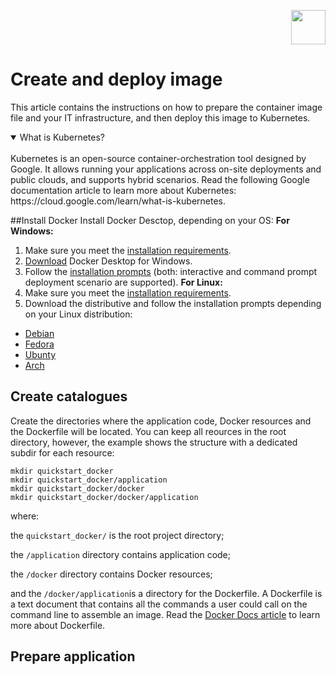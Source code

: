 <p align="right">
    <img src="https://github.com/AnastasiaTECHWRITER/create-and-deploy-image/assets/134202043/6559f7e9-2e21-4fb0-9a96-d0ff531b8ed8" width="55" height="55">
</p>

# Create and deploy image
This article contains the instructions on how to prepare the container image file and your IT infrastructure, and then deploy this image to Kubernetes.
<details open>
<summary>What is Kubernetes?</summary>
<br>
Kubernetes is an open-source container-orchestration tool designed by Google. It allows running your applications across on-site deployments and public clouds, and supports hybrid scenarios. Read the following Google documentation article to learn more about Kubernetes: https://cloud.google.com/learn/what-is-kubernetes.
</details>

##Install Docker
Install Docker Desctop, depending on your OS:
**For Windows:**
1. Make sure you meet the [installation requirements](https://docs.docker.com/desktop/install/windows-install/#system-requirements).
2. [Download](https://desktop.docker.com/win/main/amd64/Docker%20Desktop%20Installer.exe) Docker Desktop for Windows.
3. Follow the [installation prompts](https://docs.docker.com/desktop/install/windows-install/#install-docker-desktop-on-windows) (both: interactive and command prompt deployment scenario are supported).
**For Linux:**
1. Make sure you meet the [installation requirements](https://docs.docker.com/desktop/install/linux-install/#system-requirements).
2. Download the distributive and follow the installation prompts depending on your Linux distribution:
 - [Debian](https://docs.docker.com/desktop/install/debian/)
 - [Fedora](https://docs.docker.com/desktop/install/fedora/)
 - [Ubunty](https://docs.docker.com/desktop/install/ubuntu/)
 - [Arch](https://docs.docker.com/desktop/install/archlinux/)

## Create catalogues
Create the directories where the application code, Docker resources and the Dockerfile will be located. You can keep all reources in the root directory, however, the example shows the structure with a dedicated subdir for each resource:
```
mkdir quickstart_docker
mkdir quickstart_docker/application
mkdir quickstart_docker/docker
mkdir quickstart_docker/docker/application
```
where:

the ```quickstart_docker/``` is the root project directory;

the ```/application``` directory contains application code;

the ```/docker``` directory contains Docker resources;

and the ```/docker/application```is a directory for the Dockerfile. A Dockerfile is a text document that contains all the commands a user could call on the command line to assemble an image. Read the [Docker Docs article](https://docs.docker.com/engine/reference/builder/) to learn more about Dockerfile.

## Prepare application
